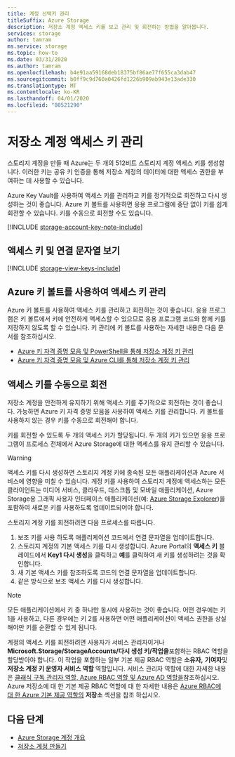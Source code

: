 ```yaml
---
title: 계정 선택키 관리
titleSuffix: Azure Storage
description: 저장소 계정 액세스 키를 보고 관리 및 회전하는 방법을 알아봅니다.
services: storage
author: tamram
ms.service: storage
ms.topic: how-to
ms.date: 03/31/2020
ms.author: tamram
ms.openlocfilehash: b4e91aa59168deb18375bf86ae77f655ca3dab47
ms.sourcegitcommit: b0ff9c9d760a0426fd1226b909ab943e13ade330
ms.translationtype: MT
ms.contentlocale: ko-KR
ms.lasthandoff: 04/01/2020
ms.locfileid: "80521290"
---
```

# <a name="manage-storage-account-access-keys"></a>저장소 계정 액세스 키 관리

스토리지 계정을 만들 때 Azure는 두 개의 512비트 스토리지 계정 액세스 키를 생성합니다. 이러한 키는 공유 키 인증을 통해 저장소 계정의 데이터에 대한 액세스 권한을 부여하는 데 사용할 수 있습니다.

Azure Key Vault를 사용하여 액세스 키를 관리하고 키를 정기적으로 회전하고 다시 생성하는 것이 좋습니다. Azure 키 볼트를 사용하면 응용 프로그램에 중단 없이 키를 쉽게 회전할 수 있습니다. 키를 수동으로 회전할 수도 있습니다.

[!INCLUDE [storage-account-key-note-include](../../../includes/storage-account-key-note-include.md)]

## <a name="view-access-keys-and-connection-string"></a>액세스 키 및 연결 문자열 보기

[!INCLUDE [storage-view-keys-include](../../../includes/storage-view-keys-include.md)]

## <a name="use-azure-key-vault-to-manage-your-access-keys"></a>Azure 키 볼트를 사용하여 액세스 키 관리

Azure 키 볼트를 사용하여 액세스 키를 관리하고 회전하는 것이 좋습니다. 응용 프로그램은 키 볼트에서 키에 안전하게 액세스할 수 있으므로 응용 프로그램 코드와 함께 키를 저장하지 않도록 할 수 있습니다. 키 관리에 키 볼트를 사용하는 자세한 내용은 다음 문서를 참조하십시오.

- [Azure 키 자격 증명 모음 및 PowerShell을 통해 저장소 계정 키 관리](../../key-vault/key-vault-overview-storage-keys-powershell.md)
- [Azure 키 자격 증명 모음 및 Azure CLI를 통해 저장소 계정 키 관리](../../key-vault/key-vault-ovw-storage-keys.md)

## <a name="manually-rotate-access-keys"></a>액세스 키를 수동으로 회전

저장소 계정을 안전하게 유지하기 위해 액세스 키를 주기적으로 회전하는 것이 좋습니다. 가능하면 Azure 키 자격 증명 모음을 사용하여 액세스 키를 관리합니다. 키 볼트를 사용하지 않는 경우 키를 수동으로 회전해야 합니다.

키를 회전할 수 있도록 두 개의 액세스 키가 할당됩니다. 두 개의 키가 있으면 응용 프로그램이 프로세스 전체에서 Azure Storage에 대한 액세스를 유지 관리할 수 있습니다.

> [!WARNING]
> 액세스 키를 다시 생성하면 스토리지 계정 키에 종속된 모든 애플리케이션과 Azure 서비스에 영향을 미칠 수 있습니다. 계정 키를 사용하여 스토리지 계정에 액세스하는 모든 클라이언트는 미디어 서비스, 클라우드, 데스크톱 및 모바일 애플리케이션, Azure Storage용 그래픽 사용자 인터페이스 애플리케이션(예: [Azure Storage Explorer](https://azure.microsoft.com/features/storage-explorer/))을 포함하여 새로운 키를 사용하도록 업데이트되어야 합니다.

스토리지 계정 키를 회전하려면 다음 프로세스를 따릅니다.

1. 보조 키를 사용 하도록 애플리케이션 코드에서 연결 문자열을 업데이트합니다.
2. 스토리지 계정의 기본 액세스 키를 다시 생성합니다. Azure Portal의 **액세스 키** 블레이드에서 **Key1 다시 생성**을 클릭하고 **예**를 클릭하여 새 키를 생성하려는 것을 확인합니다.
3. 새 기본 액세스 키를 참조하도록 코드의 연결 문자열을 업데이트합니다.
4. 같은 방식으로 보조 액세스 키를 다시 생성합니다.

> [!NOTE]
> 모든 애플리케이션에서 키 중 하나만 동시에 사용하는 것이 좋습니다. 어떤 경우에는 키 1을 사용하고, 다른 경우에는 키 2를 사용하면 어떤 애플리케이션이 액세스 권한을 상실해야만 키를 순환할 수 있게 됩니다.

계정의 액세스 키를 회전하려면 사용자가 서비스 관리자이거나 **Microsoft.Storage/StorageAccounts/다시 생성 키/작업을**포함하는 RBAC 역할을 할당받아야 합니다. 이 작업을 포함하는 일부 기본 제공 RBAC 역할은 **소유자,** **기여자**및 **저장소 계정 키 운영자 서비스 역할** 역할입니다. 서비스 관리자 역할에 대한 자세한 내용은 [클래식 구독 관리자 역할, Azure RBAC 역할 및 Azure AD 역할을](../../role-based-access-control/rbac-and-directory-admin-roles.md)참조하십시오. Azure 저장소에 대 한 기본 제공 RBAC 역할에 대 한 자세한 내용은 [Azure RBAC에 대 한 Azure 기본 제공 역할의](../../role-based-access-control/built-in-roles.md#storage) **저장소** 섹션을 참조 하십시오.

## <a name="next-steps"></a>다음 단계

- [Azure Storage 계정 개요](storage-account-overview.md)
- [저장소 계정 만들기](storage-account-create.md)
